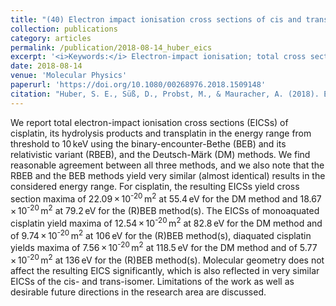 ```yaml
---
title: "(40) Electron impact ionisation cross sections of cis and trans-diamminedichloridoplatinum(II) and its hydrolysis products"
collection: publications
category: articles
permalink: /publication/2018-08-14_huber_eics
excerpt: '<i>Keywords:</i> Electron-impact ionisation; total cross sections; cisplatin; transplatin; hydrolysis'
date: 2018-08-14
venue: 'Molecular Physics'
paperurl: 'https://doi.org/10.1080/00268976.2018.1509148'
citation: "Huber, S. E., Süß, D., Probst, M., & Mauracher, A. (2018). Electron impact ionisation cross sections of cis and trans-diamminedichloridoplatinum(II) and its hydrolysis products. <i>Molecular Physics, 117</i>, 2233-2240."
---
```


We report total electron-impact ionisation cross sections (EICSs) of cisplatin, its hydrolysis products and transplatin in the energy range from threshold to 10 keV using the binary-encounter-Bethe (BEB) and its relativistic variant (RBEB), and the Deutsch-Märk (DM) methods. We find reasonable agreement between all three methods, and we also note that the RBEB and the BEB methods yield very similar (almost identical) results in the considered energy range. For cisplatin, the resulting EICSs yield cross section maxima of 22.09 × 10<sup>-20</sup> m<sup>2</sup> at 55.4 eV for the DM method and 18.67 × 10<sup>-20</sup> m<sup>2</sup> at 79.2 eV for the (R)BEB method(s). The EICSs of monoaquated cisplatin yield maxima of 12.54 × 10<sup>-20</sup> m<sup>2</sup> at 82.8 eV for the DM method and of 9.74 × 10<sup>-20</sup> m<sup>2</sup> at 106 eV for the (R)BEB method(s), diaquated cisplatin yields maxima of 7.56 × 10<sup>-20</sup> m<sup>2</sup> at 118.5 eV for the DM method and of 5.77 × 10<sup>-20</sup> m<sup>2</sup> at 136 eV for the (R)BEB method(s). Molecular geometry does not affect the resulting EICS significantly, which is also reflected in very similar EICSs of the cis- and trans-isomer. Limitations of the work as well as desirable future directions in the research area are discussed.